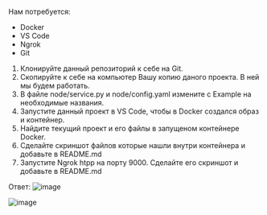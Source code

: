 Нам потребуется:
 - Docker
 - VS Code
 - Ngrok
 - Git

1. Клонируйте данный репозиторий к себе на Git.
2. Скопируйте к себе на компьютер Вашу копию даного проекта. В ней мы будем работать.
3. В файле node/service.py и node/config.yaml измените с Example на необходимые названия.
4. Запустите данный проект в VS Code, чтобы в Docker создался образ и контейнер.
5. Найдите текущий проект и его файлы в запущеном контейнере Docker.
6. Сделайте скриншот файлов которые нашли внутри контейнера и добавьте в README.md
7. Запустите Ngrok htpp на порту 9000. Сделайте его скриншот и добавьте в README.md

Ответ:
![image](https://github.com/Alenka-A1enka/uc-flow-node/assets/63575498/d417f04d-2212-4536-ac9e-00fd4218616c)

![image](https://github.com/Alenka-A1enka/uc-flow-node/assets/63575498/42ee4ba1-b957-433e-9310-c7e4051bad98)

